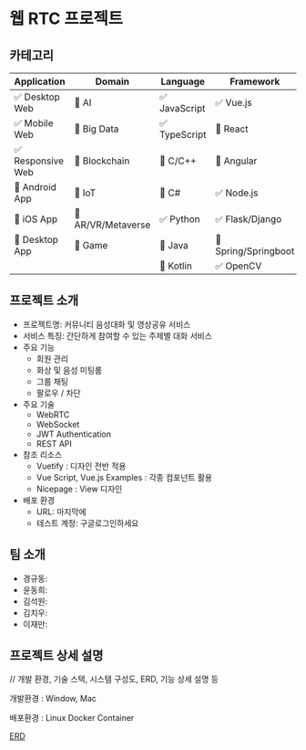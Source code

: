 
# 웹 RTC 프로젝트

<!-- 필수 항목 -->

## 카테고리

| Application                       | Domain                                | Language                      | Framework                               |
|-----------------------------------| ------------------------------------- |-------------------------------|-----------------------------------------|
| :white_check_mark: Desktop Web    | :black_square_button: AI              | :white_check_mark: JavaScript | :white_check_mark: Vue.js               |
| :white_check_mark: Mobile Web     | :black_square_button: Big Data        | :white_check_mark: TypeScript | :black_square_button: React             |
| :white_check_mark: Responsive Web | :black_square_button: Blockchain      | :black_square_button: C/C++   | :black_square_button: Angular           |
| :black_square_button: Android App | :black_square_button: IoT             | :black_square_button: C#      | :white_check_mark: Node.js              |
| :black_square_button: iOS App     | :black_square_button: AR/VR/Metaverse | :white_check_mark: Python     | :white_check_mark: Flask/Django         |
| :black_square_button: Desktop App | :black_square_button: Game            | :black_square_button: Java    | :black_square_button: Spring/Springboot |
|                                   |                                       | :black_square_button: Kotlin  | :white_check_mark: OpenCV               |

<!-- 필수 항목 -->

## 프로젝트 소개

* 프로젝트명: 커뮤니티 음성대화 및 영상공유 서비스
* 서비스 특징: 간단하게 참여할 수 있는 주제별 대화 서비스
* 주요 기능
    - 회원 관리
    - 화상 및 음성 미팅룸
    - 그룹 채팅
    - 팔로우 / 차단
* 주요 기술
    - WebRTC
    - WebSocket
    - JWT Authentication
    - REST API
* 참조 리소스
    * Vuetify : 디자인 전반 적용
    * Vue Script, Vue.js Examples : 각종 컴포넌트 활용
    * Nicepage : View 디자인
* 배포 환경
    - URL: 마지막에
    - 테스트 계정: 구글로그인하세요

<!-- 자유 양식 -->

## 팀 소개

* 경규동:
* 윤동희:
* 김석원:
* 김치우:
* 이재만:

<!-- 자유 양식 -->

## 프로젝트 상세 설명

// 개발 환경, 기술 스택, 시스템 구성도, ERD, 기능 상세 설명 등

개발환경 : Window, Mac

배포환경 : Linux Docker Container

[ERD](https://www.erdcloud.com/d/5dCWbjJ5u3aWtLEPr)


